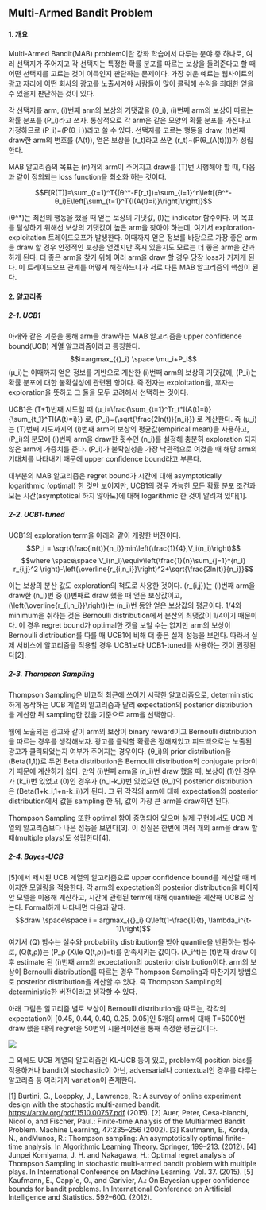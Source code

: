 ## Multi-Armed Bandit Problem
#### 1. 개요

Multi-Armed Bandit(MAB) problem이란 강화 학습에서 다루는 분야 중 하나로, 여러 선택지가 주어지고 각 선택지는 특정한 확률 분포를 따르는 보상을 돌려준다고 할 때 어떤 선택지를 고르는 것이 이득인지 판단하는 문제이다. 가장 쉬운 예로는 웹사이트의 광고 자리에 어떤 회사의 광고를 노출시켜야 사람들이 많이 클릭해 수익을 최대한 얻을 수 있을지 판단하는 것이 있다.

각 선택지를 arm, \(i\)번째 arm의 보상의 기댓값을 \(θ_i\), \(i\)번째 arm의 보상이 따르는 확률 분포를 \(P_i\)라고 쓰자. 통상적으로 각 arm은 같은 모양의 확률 분포를 가진다고 가정하므로 \(P_i\)=\(P(θ_i )\)라고 쓸 수 있다. 선택지를 고르는 행동을 draw, \(t\)번째 draw한 arm의 번호를 \(A(t)\), 얻은 보상을 \(r_t\)라고 쓰면 \(r_t\)~\(P(θ_(A(t)))\)가 성립한다.

MAB 알고리즘의 목표는 \(n\)개의 arm이 주어지고 draw를 \(T\)번 시행해야 할 때, 다음과 같이 정의되는 loss function을 최소화 하는 것이다.

$$E[R(T)]=\sum_{t=1}^T{(θ^*-E[r_t])=\sum_{i=1}^n\left[(θ^*-θ_i)E\left[\sum_{t=1}^T{I(A(t)=i)}\right]\right]}$$

\(θ^*\)는 최선의 행동을 했을 때 얻는 보상의 기댓값, \(I\)는 indicator 함수이다. 이 목표를 달성하기 위해선 보상의 기댓값이 높은 arm을 찾아야 하는데, 여기서 exploration-exploitation 트레이드오프가 발생한다. 이때까지 얻은 정보를 바탕으로 가장 좋은 arm을 draw 할 경우 안정적인 보상을 얻겠지만 혹시 있을지도 모르는 더 좋은 arm을 간과하게 된다. 더 좋은 arm을 찾기 위해 여러 arm을 draw 할 경우 당장 loss가 커지게 된다. 이 트레이드오프 관계를 어떻게 해결하느냐가 서로 다른 MAB 알고리즘의 핵심이 된다.

#### 2. 알고리즘

##### 2-1. UCB1
아래와 같은 기준을 통해 arm을 draw하는 MAB 알고리즘을 upper confidence bound(UCB) 계열 알고리즘이라고 통칭한다.
$$i=argmax_{{}_i} \space \mu_i+P_i$$
\(μ_i\)는 이때까지 얻은 정보를 기반으로 계산한 \(i\)번째 arm의 보상의 기댓값에, \(P_i\)는 확률 분포에 대한 불확실성에 관련된 항이다. 즉 전자는 exploitation을, 후자는 exploration을 뜻하고 그 둘을 모두 고려해서 선택하는 것이다.

UCB1은 \(T+1\)번째 시도일 때 \(μ_i=\frac{\sum_{t=1}^Tr_t*I(A(t)=i)}{\sum_{t_1}^TI(A(t)=i)}\) 로, \(P_i\)=\(\sqrt{\frac{2ln(t)}{n_i}}\) 로 계산한다. 즉 \(μ_i\)는 \(T\)번째 시도까지의 \(i\)번째 arm의 보상의 평균값(empirical mean)을 사용하고, \(P_i\)의 분모에 \(i\)번째 arm을 draw한 횟수인 \(n_i\)를 설정해 충분히 exploration 되지 않은 arm에 가중치를 준다. \(P_i\)가 불확실성을 가장 낙관적으로 여겼을 때 해당 arm의 기대치를 나타내기 때문에 upper confidence bound라고 부른다.

대부분의 MAB 알고리즘은 regret bound가 시간에 대해 asymptotically logarithmic (optimal) 한 것만 보이지만, UCB1의 경우 가능한 모든 확률 분포 조건과 모든 시간(asymptotical 하지 않아도)에 대해 logarithmic 한 것이 알려져 있다[1].

##### 2-2. UCB1-tuned
UCB1의 exploration term을 아래와 같이 개량한 버전이다.
$$P_i = \sqrt{\frac{ln(t)}{n_i}}min\left(\frac{1}{4},V_i(n_i)\right)$$
$$where \space\space V_i(n_i)\equiv\left(\frac{1}{n}\sum_{j=1}^{n_i} r_{i,j}^2 \right)-\left(\overline{r_{i,n_i}}\right)^2+\sqrt{\frac{2ln(t)}{n_i}}$$

이는 보상의 분산 값도 exploration의 척도로 사용한 것이다. \(r_{i,j}\)는 \(i\)번째 arm을 draw한 \(n_i\)번 중 \(j\)번째로 draw 했을 때 얻은 보상값이고, \(\left(\overline{r_{i,n_i}}\right)\)는 \(n_i\)번 동안 얻은 보상값의 평균이다. 1/4와 minimum을 취하는 것은 Bernoulli distribution에서 분산의 최댓값이 1/4이기 때문이다. 이 경우 regret bound가 optimal한 것을 보일 수는 없지만 arm의 보상이 Bernoulli distribution를 따를 때 UCB1에 비해 더 좋은 실제 성능을 보인다. 따라서 실제 서비스에 알고리즘을 적용할 경우 UCB1보다 UCB1-tuned를 사용하는 것이 권장된다[2].

##### 2-3. Thompson Sampling
Thompson Sampling은 비교적 최근에 쓰이기 시작한 알고리즘으로, deterministic하게 동작하는 UCB 계열의 알고리즘과 달리 expectation의 posterior distribution을 계산한 뒤 sampling한 값을 기준으로 arm을 선택한다.

웹에 노출되는 광고와 같이 arm의 보상이 binary reward이고 Bernoulli distribution을 따르는 경우를 생각해보자. 광고를 클릭할 확률은 정해져있고 피드백으로는 노출된 광고가 클릭되었는지 여부가 주어지는 경우이다. \(θ_i\)의 prior distribution을 \(Beta(1,1)\)로 두면 Beta distribution은 Bernoulli distribution의 conjugate prior이기 때문에 계산하기 쉽다. 만약 \(i\)번째 arm을 \(n_i\)번 draw 했을 때, 보상이 \(1\)인 경우가 \(k_i\)번 있었고 \(0\)인 경우가 \(n_i-k_i\)번 있었으면 \(θ_i\)의 posterior distribution은 \(Beta(1+k_i,1+n-k_i)\)가 된다. 그 뒤 각각의 arm에 대해 expectation의 posterior distribution에서 값을 sampling 한 뒤, 값이 가장 큰 arm을 draw하면 된다.

Thompson Sampling 또한 optimal 함이 증명되어 있으며 실제 구현에서도 UCB 계열의 알고리즘보다 나은 성능을 보인다[3]. 이 성질은 한번에 여러 개의 arm을 draw 할 때(multiple plays)도 성립한다[4].

##### 2-4. Bayes-UCB
[5]에서 제시된 UCB 계열의 알고리즘으로 upper confidence bound를 계산할 때 베이지안 모델링을 적용한다. 각 arm의 expectation의 posterior distribution을 베이지안 모델을 이용해 계산하고, 시간에 관련된 term에 대해 quantile을 계산해 UCB로 삼는다. Formal하게 나타내면 다음과 같다.
$$draw \space\space i = argmax_{{}_i} Q\left(1-\frac{1}{t}, \lambda_i^{t-1}\right)$$
여기서 \(Q\) 함수는 실수와 probability distribution을 받아 quantile을 반환하는 함수로, \(Q(t,ρ)\)는 \(P_ρ (X\le Q(t,ρ))=t\)를 만족시키는 값이다. \(λ_i^t\)는 \(t\)번째 draw 이후 estimate 된 \(i\)번째 arm의 expectation의 posterior distribution이다. arm의 보상이 Bernoulli distribution를 따르는 경우 Thompson Sampling과 마찬가지 방법으로 posterior distribution을 계산할 수 있다. 즉 Thompson Sampling의 deterministic한 버전이라고 생각할 수 있다.

아래 그림은 알고리즘 별로 보상이 Bernoulli distribution을 따르는, 각각의 expectation이 [0.45, 0.44, 0.40, 0.25, 0.05]인 5개의 arm에 대해 T=5000번 draw 했을 때의 regret을 50번의 시뮬레이션을 통해 측정한 평균값이다.

![](http://cfile3.uf.tistory.com/image/998AEA4F5A78A28C15D681)


그 외에도 UCB 계열의 알고리즘인 KL-UCB 등이 있고, problem에 position bias를 적용하거나 bandit이 stochastic이 아닌, adversarial나 contextual인 경우를 다루는 알고리즘 등 여러가지 variation이 존재한다.

[1] Burtini, G., Loeppky, J., Lawrence, R.: A survey of online experiment design with the stochastic multi-armed bandit. https://arxiv.org/pdf/1510.00757.pdf (2015).
[2] Auer, Peter, Cesa-bianchi, Nicol´o, and Fischer, Paul.: Finite-time Analysis of the Multiarmed Bandit Problem. Machine Learning, 47:235–256 (2002).
[3] Kaufmann, E., Korda, N., andMunos, R.: Thompson sampling: An asymptotically optimal finite-time analysis. In Algorithmic Learning Theory. Springer, 199–213. (2012).
[4] Junpei Komiyama, J. H. and Nakagawa, H.: Optimal regret analysis of Thompson Sampling in stochastic multi-armed bandit problem with multiple plays. In International Conference on Machine Learning. Vol. 37. (2015).
[5] Kaufmann, E., Capp´e, O., and Garivier, A.: On Bayesian upper confidence bounds for bandit problems. In International Conference on Artificial Intelligence and Statistics. 592–600. (2012).
